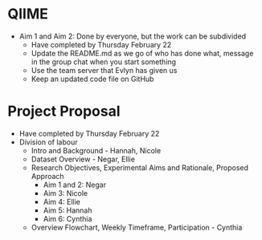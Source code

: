 # QIIME
* Aim 1 and Aim 2: Done by everyone, but the work can be subdivided
  * Have completed by Thursday February 22
  * Update the README.md as we go of who has done what, message in the group chat when you start something
  * Use the team server that Evlyn has given us
  * Keep an updated code file on GitHub

# Project Proposal
 * Have completed by Thursday February 22
 * Division of labour
    * Intro and Background - Hannah, Nicole
    * Dataset Overview - Negar, Ellie
    * Research Objectives, Experimental Aims and Rationale, Proposed Approach
      * Aim 1 and 2: Negar
      * Aim 3: Nicole
      * Aim 4: Ellie
      * Aim 5: Hannah
      * Aim 6: Cynthia
    * Overview Flowchart, Weekly Timeframe, Participation - Cynthia
